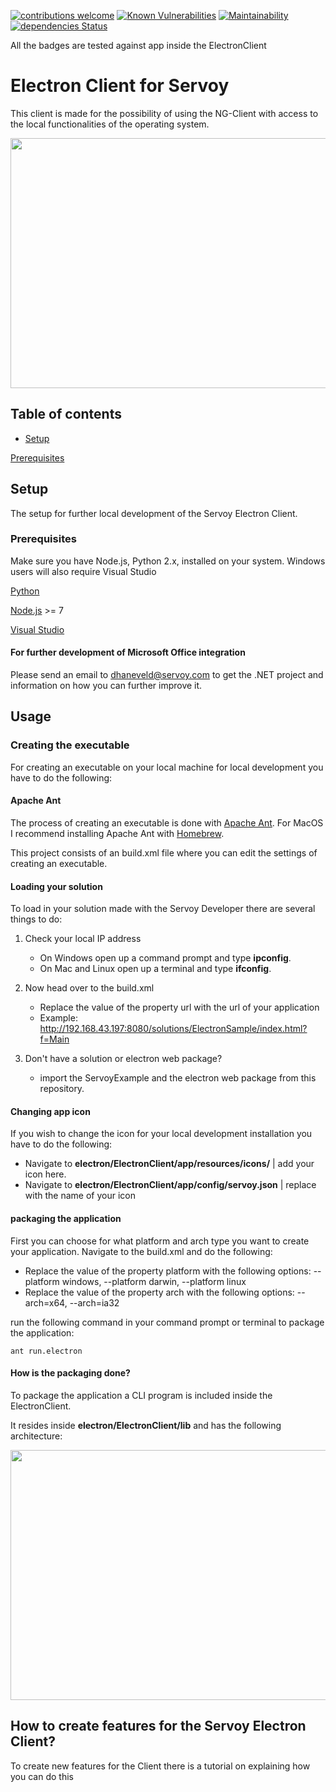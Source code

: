 [![contributions welcome](https://img.shields.io/badge/contributions-welcome-brightgreen.svg?style=flat)](https://github.com/dwyl/esta/issues) [![Known Vulnerabilities](https://snyk.io/test/github/DionDavid/electron/badge.svg?targetFile=ElectronClient/app/package.json)](https://snyk.io/test/github/DionDavid/electron) [![Maintainability](https://api.codeclimate.com/v1/badges/482ffb25e5b4c5bc17f8/maintainability)](https://codeclimate.com/github/DionDavid/electron/maintainability) [![dependencies Status](https://david-dm.org/DionDavid/electron/status.svg?path=ElectronClient/app)](https://david-dm.org/DionDavid/electron?path=ElectronClient/app) 

All the badges are tested against app inside the ElectronClient

# Electron Client for Servoy

This client is made for the possibility of using the NG-Client with access to the local functionalities of the operating system.

<a href="url"><img src="https://raw.githubusercontent.com/wiki/DionDavid/electron/images/home.jpg" height="400" width="650" ></a>

## Table of contents

- [Setup](#Setup)    
<a name="Setup"/>

[Prerequisites](#Prerequisites)    
<a name="Prerequisites"/>

## Setup

The setup for further local development of the Servoy Electron Client.

### Prerequisites

Make sure you have Node.js, Python 2.x, installed on your system. Windows users will also require Visual Studio

[Python](https://www.python.org/downloads/) 

[Node.js](https://nodejs.org/en/) >= 7

[Visual Studio](https://www.visualstudio.com/vs/)


#### For further development of Microsoft Office integration

Please send an email to [dhaneveld@servoy.com](mailto:dhaneveld@servoy.com) to get the .NET project and information on how you can further improve it.

## Usage

### Creating the executable

For creating an executable on your local machine for local development you have to do the following:

#### Apache Ant

The process of creating an executable is done with [Apache Ant](https://ant.apache.org/manual/install.html). For MacOS I recommend installing Apache Ant with [Homebrew](https://brew.sh/index_nl).

This project consists of an build.xml file where you can edit the settings of creating an executable. 

#### Loading your solution

To load in your solution made with the Servoy Developer there are several things to do:

1. Check your local IP address

   - On Windows open up a command prompt and type **ipconfig**.
   - On Mac and Linux open up a terminal and type **ifconfig**.

2. Now head over to the build.xml 

   - Replace the value of the property url with the url of your application
   - Example: http://192.168.43.197:8080/solutions/ElectronSample/index.html?f=Main
   
3. Don't have a solution or electron web package? 

   - import the ServoyExample and the electron web package from this repository.

#### Changing app icon

If you wish to change the icon for your local development installation you have to do the following:

  - Navigate to **electron/ElectronClient/app/resources/icons/** | add your icon here.
  - Navigate to **electron/ElectronClient/app/config/servoy.json** | replace with the name of your icon

#### packaging the application

First you can choose for what platform and arch type you want to create your application.
Navigate to the build.xml and do the following:

   - Replace the value of the property platform with the following options: --platform windows, --platform darwin, --platform linux
   - Replace the value of the property arch with the following options: --arch=x64, --arch=ia32

run the following command in your command prompt or terminal to package the application: 

```console
ant run.electron
```
#### How is the packaging done?

To package the application a CLI program is included inside the ElectronClient. 

It resides inside **electron/ElectronClient/lib** and has the following architecture:

<a href="url"><img src="https://raw.githubusercontent.com/wiki/DionDavid/electron/images/architecture.jpg" height="400" width="650" ></a>



## How to create features for the Servoy Electron Client?

To create new features for the Client there is a tutorial on explaining how you can do this











